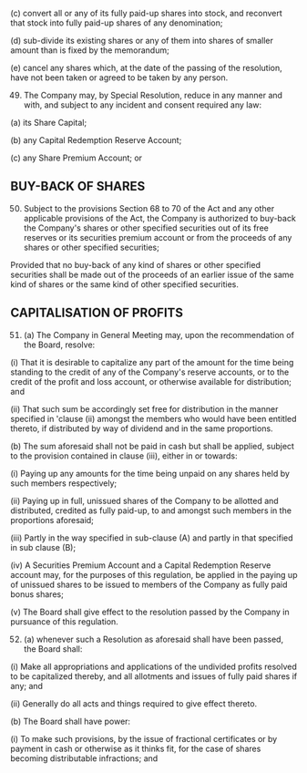 (c) convert all or any of its fully paid-up shares into stock, and reconvert that stock into fully paid-up shares of any denomination;

(d) sub-divide its existing shares or any of them into shares of smaller amount than is fixed by the memorandum;

(e) cancel any shares which, at the date of the passing of the resolution, have not been taken or agreed to be taken by any person.

49. The Company may, by Special Resolution, reduce in any manner and with, and subject to any incident and consent required any law:

(a) its Share Capital;

(b) any Capital Redemption Reserve Account;

(c) any Share Premium Account; or

## BUY-BACK OF SHARES

50. Subject to the provisions Section 68 to 70 of the Act and any other applicable provisions of the Act, the Company is authorized to buy-back the Company's shares or other specified securities out of its free reserves or its securities premium account or from the proceeds of any shares or other specified securities;

Provided that no buy-back of any kind of shares or other specified securities shall be made out of the proceeds of an earlier issue of the same kind of shares or the same kind of other specified securities.

## CAPITALISATION OF PROFITS

51. (a) The Company in General Meeting may, upon the recommendation of the Board, resolve:

(i) That it is desirable to capitalize any part of the amount for the time being standing to the credit of any of the Company's reserve accounts, or to the credit of the profit and loss account, or otherwise available for distribution; and

(ii) That such sum be accordingly set free for distribution in the manner specified in 'clause (ii) amongst the members who would have been entitled thereto, if distributed by way of dividend and in the same proportions.

(b) The sum aforesaid shall not be paid in cash but shall be applied, subject to the provision contained in clause (iii), either in or towards:

(i) Paying up any amounts for the time being unpaid on any shares held by such members respectively;

(ii) Paying up in full, unissued shares of the Company to be allotted and distributed, credited as fully paid-up, to and amongst such members in the proportions aforesaid;

(iii) Partly in the way specified in sub-clause (A) and partly in that specified in sub clause (B);

(iv) A Securities Premium Account and a Capital Redemption Reserve account may, for the purposes of this regulation, be applied in the paying up of unissued shares to be issued to members of the Company as fully paid bonus shares;

(v) The Board shall give effect to the resolution passed by the Company in pursuance of this regulation.

52. (a) whenever such a Resolution as aforesaid shall have been passed, the Board shall:

(i) Make all appropriations and applications of the undivided profits resolved to be capitalized thereby, and all allotments and issues of fully paid shares if any; and

(ii) Generally do all acts and things required to give effect thereto.

(b) The Board shall have power:

(i) To make such provisions, by the issue of fractional certificates or by payment in cash or otherwise as it thinks fit, for the case of shares becoming distributable infractions; and